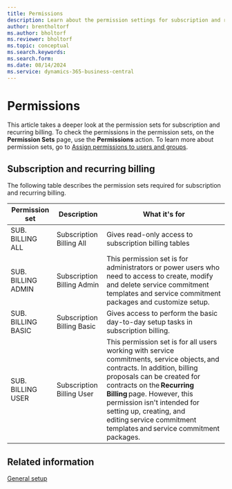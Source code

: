 ```yaml
---
title: Permissions
description: Learn about the permission settings for subscription and recurring billing.
author: brentholtorf
ms.author: bholtorf
ms.reviewer: bholtorf
ms.topic: conceptual
ms.search.keywords: 
ms.search.form: 
ms.date: 08/14/2024
ms.service: dynamics-365-business-central
---
```


# Permissions

This article takes a deeper look at the permission sets for subscription and recurring billing. To check the permissions in the permission sets, on the **Permission Sets** page, use the **Permissions** action. To learn more about permission sets, go to [Assign permissions to users and groups](../../ui-define-granular-permissions.md).

## Subscription and recurring billing

The following table describes the permission sets required for subscription and recurring billing.

|Permission set  |Description  |What it's for  |
|---------|---------|---------|
|SUB. BILLING ALL     |Subscription Billing All         | Gives read-only access to subscription billing tables        |
|SUB. BILLING ADMIN      | Subscription Billing Admin        |  This permission set is for administrators or power users who need to access to create, modify and delete service commitment templates and service commitment packages and customize setup.       |
|SUB. BILLING BASIC     |  Subscription Billing Basic        |  Gives access to perform the basic day-to-day setup tasks in subscription billing.        |
|SUB. BILLING USER      |  Subscription Billing User        |  This permission set is for all users working with service commitments, service objects, and contracts. In addition, billing proposals can be created for contracts on the **Recurring Billing** page. However, this permission isn't intended for setting up, creating, and editing service commitment templates and service commitment packages.       |

## Related information

[General setup](general.md)